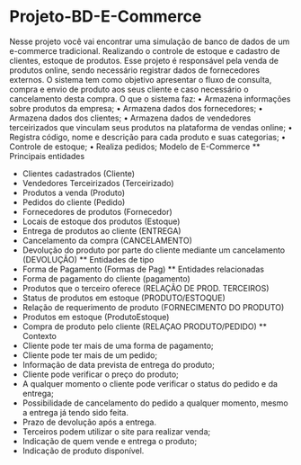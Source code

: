 # Projeto-BD-E-Commerce
Nesse projeto você vai encontrar uma simulação de banco de dados de um e-commerce tradicional.
Realizando o controle de estoque e cadastro de clientes, estoque de produtos. Esse projeto é responsável pela venda de produtos online, sendo necessário registrar dados de fornecedores externos. O sistema tem como objetivo apresentar o fluxo de consulta,  compra e envio de produto aos seus cliente e caso necessário o cancelamento desta compra.
O que o sistema faz:
•	Armazena informações sobre produtos da empresa;
•	Armazena dados dos fornecedores;
•	Armazena dados dos clientes;
•	Armazena dados de vendedores terceirizados que vinculam seus produtos na plataforma de vendas online;
•	Registra código, nome e descrição para cada produto e suas categorias;
•	Controle de estoque;
•	Realiza pedidos;
Modelo de E-Commerce
** Principais entidades
- Clientes cadastrados (Cliente)
- Vendedores Terceirizados (Terceirizado)
- Produtos a venda (Produto)
- Pedidos do cliente (Pedido)
- Fornecedores de produtos (Fornecedor)
- Locais de estoque dos produtos (Estoque)
- Entrega de produtos ao cliente (ENTREGA)
- Cancelamento da compra (CANCELAMENTO)
- Devolução do produto por parte do cliente mediante um cancelamento (DEVOLUÇÃO)
** Entidades de tipo
- Forma de Pagamento (Formas de Pag)
** Entidades relacionadas
- Forma de pagamento do cliente (pagamento)
- Produtos que o terceiro oferece (RELAÇÃO DE PROD. TERCEIROS)
- Status de produtos em estoque (PRODUTO/ESTOQUE)
- Relação de requerimento de produto (FORNECIMENTO DO PRODUTO)
- Produtos em estoque (ProdutoEstoque)
- Compra de produto pelo cliente (RELAÇAO PRODUTO/PEDIDO)
** Contexto
- Cliente pode ter mais de uma forma de pagamento;
- Cliente pode ter mais de um pedido;
- Informação de data prevista de entrega do produto;
- Cliente pode verificar o preço do produto;
- A qualquer momento o cliente pode verificar o status do pedido e da entrega;
- Possibilidade de cancelamento do pedido a qualquer momento, mesmo a entrega já tendo sido feita.
- Prazo de devolução após a entrega.
- Terceiros podem utilizar o site para realizar venda;
- Indicação de quem vende e entrega o produto;
- Indicação de produto disponível.
